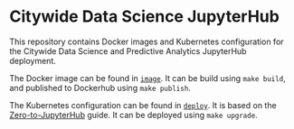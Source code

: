 # Citywide Data Science JupyterHub

This repository contains Docker images and Kubernetes configuration
for the Citywide Data Science and Predictive Analytics JupyterHub deployment.

The Docker image can be found in [`image`](./image).
It can be build using `make build`, and published to Dockerhub using `make publish`.

The Kubernetes configuration can be found in [`deploy`](./deploy).
It is based on the [Zero-to-JupyterHub](https://zero-to-jupyterhub.readthedocs.io/en/latest/) guide.
It can be deployed using `make upgrade`.
